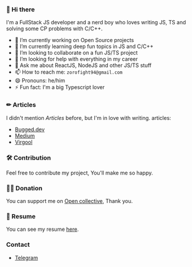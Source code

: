 
### 👋 Hi there 

I'm a FullStack JS developer and a nerd boy who loves writing JS, TS and solving some CP problems with C/C++.



- 🔭 I’m currently working on Open Source projects
- 🌱 I’m currently learning deep fun topics in JS and C/C++
- 👯 I’m looking to collaborate on a fun JS/TS project
- 🤔 I’m looking for help with everything in my career
- 💬 Ask me about ReactJS, NodeJS and other JS/TS stuff
- 📫 How to reach me: `zorofight94@gmail.com`
- 😄 Pronouns: he/him
- ⚡ Fun fact: I'm a big Typescript lover

### ✏ Articles

I didn't mention *Articles* before, but I'm in love with writing. articles:

- <a href='https://bugged.dev'>Bugged.dev</a>
- <a href='https://medium.com/@Aslemammad'>Medium</a>
- <a href='https://virgool.io/@Aslemammad'>Virgool</a>

### 🛠 Contribution
Feel free to contribute my project, You'll make me so happy.

### 🙏🏻 Donation
You can support me on [Open collective](https://opencollective.com/aslemammad), Thank you.

### 📄 Resume 
You can see my resume <a href='https://github.com/Aslemammad/Aslemammad/blob/master/Resume.md'>here</a>.
### Contact 
- <a href='https://t.me/aslemammad'>Telegram</a>
